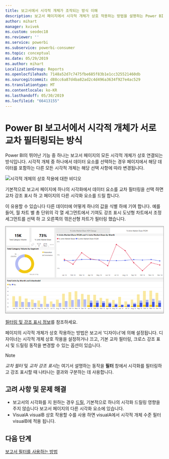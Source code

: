 ```yaml
---
title: 보고서에서 시각적 개체가 조작되는 방식 이해
description: 보고서 페이지에서 시각적 개체가 상호 작용하는 방법을 설명하는 Power BI 최종 사용자를 위한 설명서입니다.
author: mihart
manager: kvivek
ms.custom: seodec18
ms.reviewer: ''
ms.service: powerbi
ms.subservice: powerbi-consumer
ms.topic: conceptual
ms.date: 05/29/2019
ms.author: mihart
LocalizationGroup: Reports
ms.openlocfilehash: 7148a52d7c7475fbe685f83b1e1cc325521460db
ms.sourcegitcommit: d88cc6a87d4ba82ad2c4d496a3634f927e4ac529
ms.translationtype: MT
ms.contentlocale: ko-KR
ms.lasthandoff: 05/30/2019
ms.locfileid: "66413155"
---
```

# <a name="how-visuals-cross-filter-each-other-in-a-power-bi-report"></a>Power BI 보고서에서 시각적 개체가 서로 교차 필터링되는 방식
Power BI의 뛰어난 기능 중 하나는 보고서 페이지의 모든 시각적 개체가 상호 연결되는 방식입니다. 시각적 개체 중 하나에서 데이터 요소를 선택하는 경우 페이지에서 해당 데이터를 포함하는 다른 모든 시각적 개체는 해당 선택 사항에 따라 변경됩니다. 

![시각적 개체의 상호 작용에 대한 비디오](media/end-user-interactions/interactions.gif)

기본적으로 보고서 페이지에 하나의 시각화에서 데이터 요소를 교차 필터링을 선택 하면 교차 강조 표시 하 고 페이지의 다른 시각화 요소를 드릴 합니다. 

이 유용할 수 있습니다 다른 데이터에 어떻게 하나의 값을 식별 하에 기여 합니다. 예를 들어, 월 차트 별 총 단위의 각 열 세그먼트에서 기여도 강조 표시 도넛형 차트에서 조정 세그먼트를 선택 하 고 오른쪽의 꺾은선형 차트가 필터링 했습니다.

![시각적 개체 상호 작용의 이미지](media/end-user-interactions/power-bi-interactions.png)

[필터링 및 강조 표시 정보](../power-bi-reports-filters-and-highlighting.md)를 참조하세요. 

페이지의 시각적 개체가 상호 작용하는 방법은 보고서 ‘디자이너’에 의해 설정됩니다.  디자이너는 시각적 개체 상호 작용을 설정하거나 끄고, 기본 교차 필터링, 크로스 강조 표시 및 드릴링 동작을 변경할 수 있는 옵션이 있습니다. 
  
> [!NOTE]
> *교차 필터* 및 *교차 강조 표시*는 여기서 설명하는 동작을 **필터** 창에서 시각화를 필터링하고 강조 표시할 때 나타나는 결과와 구분하는 데 사용합니다.  

## <a name="considerations-and-troubleshooting"></a>고려 사항 및 문제 해결
- 보고서의 시각화를 지 원하는 경우 [드릴](../power-bi-visualization-drill-down.md), 기본적으로 하나의 시각화 드릴링 영향을 주지 않습니다 보고서 페이지의 다른 시각화 요소에 있습니다.     
- VisualA visualB 상호 작용할 수를 사용 하면 visualA에서 시각적 개체 수준 필터 visualB에 적용 됩니다.

## <a name="next-steps"></a>다음 단계
[보고서 필터를 사용하는 방법](../power-bi-how-to-report-filter.md)
